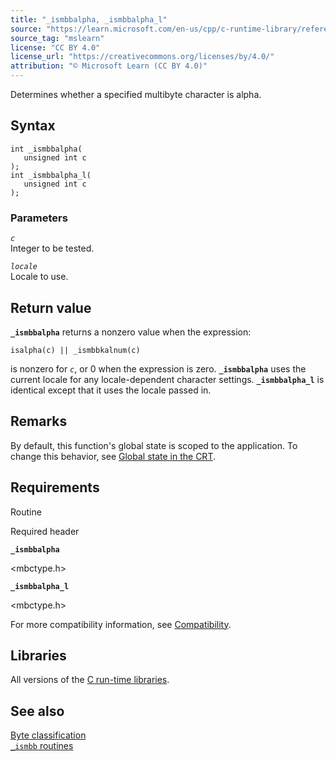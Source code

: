 ```yaml
---
title: "_ismbbalpha, _ismbbalpha_l"
source: "https://learn.microsoft.com/en-us/cpp/c-runtime-library/reference/ismbbalpha-ismbbalpha-l?view=msvc-170"
source_tag: "mslearn"
license: "CC BY 4.0"
license_url: "https://creativecommons.org/licenses/by/4.0/"
attribution: "© Microsoft Learn (CC BY 4.0)"
---
```

Determines whether a specified multibyte character is alpha.

## Syntax

```
int _ismbbalpha(
   unsigned int c
);
int _ismbbalpha_l(
   unsigned int c
);
```

### Parameters

_`c`_  
Integer to be tested.

_`locale`_  
Locale to use.

## Return value

**`_ismbbalpha`** returns a nonzero value when the expression:

`isalpha(c) || _ismbbkalnum(c)`

is nonzero for _`c`_, or 0 when the expression is zero. **`_ismbbalpha`** uses the current locale for any locale-dependent character settings. **`_ismbbalpha_l`** is identical except that it uses the locale passed in.

## Remarks

By default, this function's global state is scoped to the application. To change this behavior, see [Global state in the CRT](https://learn.microsoft.com/en-us/cpp/c-runtime-library/global-state?view=msvc-170).

## Requirements

Routine

Required header

**`_ismbbalpha`**

<mbctype.h>

**`_ismbbalpha_l`**

<mbctype.h>

For more compatibility information, see [Compatibility](https://learn.microsoft.com/en-us/cpp/c-runtime-library/compatibility?view=msvc-170).

## Libraries

All versions of the [C run-time libraries](https://learn.microsoft.com/en-us/cpp/c-runtime-library/crt-library-features?view=msvc-170).

## See also

[Byte classification](https://learn.microsoft.com/en-us/cpp/c-runtime-library/byte-classification?view=msvc-170)  
[`_ismbb` routines](https://learn.microsoft.com/en-us/cpp/c-runtime-library/ismbb-routines?view=msvc-170)
